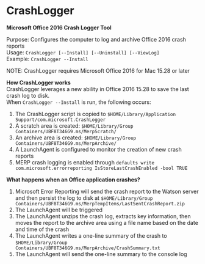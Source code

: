 # CrashLogger
<b>Microsoft Office 2016 Crash Logger Tool</b>

Purpose: Configures the computer to log and archive Office 2016 crash reports</br>
Usage: `CrashLogger [--Install] [--Uninstall] [--ViewLog]`</br>
Example: `CrashLogger --Install`</br>

NOTE: CrashLogger requires Microsoft Office 2016 for Mac 15.28 or later</br>

<b>How CrashLogger works</b></br>
CrashLogger leverages a new ability in Office 2016 15.28 to save the last crash log to disk.</br>
When `CrashLogger --Install` is run, the following occurs:<br>
1. The CrashLogger script is copied to `$HOME/Library/Application Support/com.microsoft.CrashLogger`<br>
2. A scratch area is created: `$HOME/Library/Group Containers/UBF8T346G9.ms/MerpScratch/`<br>
3. An archive area is created: `$HOME/Library/Group Containers/UBF8T346G9.ms/MerpArchive/`<br>
4. A LaunchAgent is configured to monitor the creation of new crash reports</br>
5. MERP crash logging is enabled through `defaults write com.microsoft.errorreporting IsStoreLastCrashEnabled -bool TRUE`</br>


<b>What happens when an Office application crashes?</b></br>
1. Microsoft Error Reporting will send the crash report to the Watson server and then persist the log to disk at `$HOME/Library/Group Containers/UBF8T346G9.ms/MerpTempItems/LastSentCrashReport.zip`</br>
2. The LaunchAgent will be triggered</br>
3. The LaunchAgent unzips the crash log, extracts key information, then moves the report to the archive area using a file name based on the date and time of the crash</br>
4. The LaunchAgent writes a one-line summary of the crash to `$HOME/Library/Group Containers/UBF8T346G9.ms/MerpArchive/CrashSummary.txt`</br>
5. The LaunchAgent will send the one-line summary to the console log</br>
